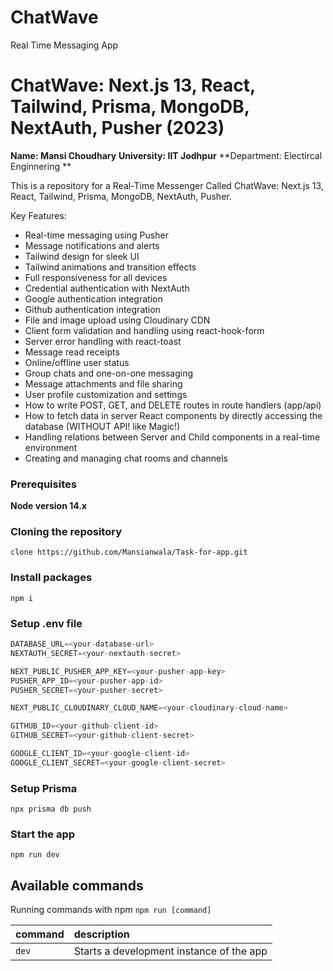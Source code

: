 # ChatWave
Real Time Messaging App

# ChatWave: Next.js 13, React, Tailwind, Prisma, MongoDB, NextAuth, Pusher (2023)

**Name: Mansi Choudhary**
**University: IIT Jodhpur**
**Department: Electircal Enginnering **

This is a repository for a Real-Time Messenger Called ChatWave: Next.js 13, React, Tailwind, Prisma, MongoDB, NextAuth, Pusher.

Key Features:

- Real-time messaging using Pusher
- Message notifications and alerts
- Tailwind design for sleek UI
- Tailwind animations and transition effects
- Full responsiveness for all devices
- Credential authentication with NextAuth
- Google authentication integration
- Github authentication integration
- File and image upload using Cloudinary CDN
- Client form validation and handling using react-hook-form
- Server error handling with react-toast
- Message read receipts
- Online/offline user status
- Group chats and one-on-one messaging
- Message attachments and file sharing
- User profile customization and settings
- How to write POST, GET, and DELETE routes in route handlers (app/api)
- How to fetch data in server React components by directly accessing the database (WITHOUT API! like Magic!)
- Handling relations between Server and Child components in a real-time environment
- Creating and managing chat rooms and channels



### Prerequisites

**Node version 14.x**

### Cloning the repository

```shell
clone https://github.com/Mansianwala/Task-for-app.git
```

### Install packages

```shell
npm i
```

### Setup .env file


```js
DATABASE_URL=<your-database-url>
NEXTAUTH_SECRET=<your-nextauth-secret>

NEXT_PUBLIC_PUSHER_APP_KEY=<your-pusher-app-key>
PUSHER_APP_ID=<your-pusher-app-id>
PUSHER_SECRET=<your-pusher-secret>

NEXT_PUBLIC_CLOUDINARY_CLOUD_NAME=<your-cloudinary-cloud-name>

GITHUB_ID=<your-github-client-id>
GITHUB_SECRET=<your-github-client-secret>

GOOGLE_CLIENT_ID=<your-google-client-id>
GOOGLE_CLIENT_SECRET=<your-google-client-secret>

```

### Setup Prisma

```shell
npx prisma db push
```

### Start the app

```shell
npm run dev
```

## Available commands

Running commands with npm `npm run [command]`

| command         | description                              |
| :-------------- | :--------------------------------------- |
| `dev`           | Starts a development instance of the app |
